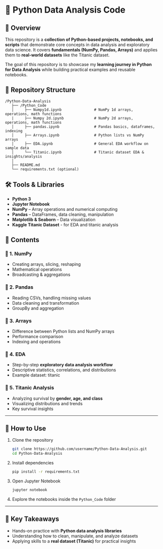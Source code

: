 # 🐍 Python Data Analysis Code

## 📌 Overview

This repository is a **collection of Python-based projects, notebooks, and scripts** that demonstrate core concepts in data analysis and exploratory data science. It covers **fundamentals (NumPy, Pandas, Arrays)** and applies them to **real-world datasets** like the Titanic dataset.

The goal of this repository is to showcase my **learning journey in Python for Data Analysis** while building practical examples and reusable notebooks.

## 📂 Repository Structure

```
/Python-Data-Analysis
   ├── /Python_Code
   │     ├── Numpy1d.ipynb               # NumPy 1d arrays, operations, math functions
   |     ├── Numpy 2d.ipynb              # NumPy 2d arrays, operations, math functions
   │     ├── pandas.ipynb                # Pandas basics, dataframes, indexing
   │     ├── Arrays.ipynb                # Python lists vs NumPy arrays
   │     ├── EDA.ipynb                   # General EDA workflow on sample data
   │     └── Titanic.ipynb               # Titanic dataset EDA & insights/analysis
   │
   ├── README.md
   └── requirements.txt (optional)
```

## 🛠️ Tools & Libraries

* **Python 3**
* **Jupyter Notebook**
* **NumPy** – Array operations and numerical computing
* **Pandas** – DataFrames, data cleaning, manipulation
* **Matplotlib & Seaborn** – Data visualization
* **Kaggle Titanic Dataset** - for EDA and titanic analysis

## 📘 Contents

### 🔹 1. NumPy 

* Creating arrays, slicing, reshaping
* Mathematical operations
* Broadcasting & aggregations

### 🔹 2. Pandas 

* Reading CSVs, handling missing values
* Data cleaning and transformation
* GroupBy and aggregation

### 🔹 3. Arrays

* Difference between Python lists and NumPy arrays
* Performance comparison
* Indexing and operations

### 🔹 4. EDA 

* Step-by-step **exploratory data analysis workflow**
* Descriptive statistics, correlations, and distributions
* Example dataset: titanic

### 🔹 5. Titanic Analysis

* Analyzing survival by **gender, age, and class**
* Visualizing distributions and trends
* Key survival insights

---

## 🚀 How to Use

1. Clone the repository

   ```bash
   git clone https://github.com/username/Python-Data-Analysis.git
   cd Python-Data-Analysis
   ```
2. Install dependencies

   ```bash
   pip install -r requirements.txt
   ```
3. Open Jupyter Notebook

   ```bash
   jupyter notebook
   ```
4. Explore the notebooks inside the `Python_Code` folder

---

## 🔑 Key Takeaways

* Hands-on practice with **Python data analysis libraries**
* Understanding how to clean, manipulate, and analyze datasets
* Applying skills to a **real dataset (Titanic)** for practical insights

